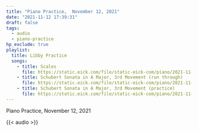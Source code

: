 ```yaml
---
title: "Piano Practice,  November 12, 2021"
date: "2021-11-12 17:39:31"
draft: false
tags:
  - audio
  - piano-practice
hp_exclude: true
playlist:
  title: Libby Practice
  songs:
    - title: Scales
      file: https://static.eick.com/file/static-eick-com/piano/2021-11-12-001.mp3
    - title: Schubert Sonata in A Major, 3rd Movement (run through)
      file: https://static.eick.com/file/static-eick-com/piano/2021-11-12-002.mp3
    - title: Schubert Sonata in A Major, 3rd Movement (practice)
      file: https://static.eick.com/file/static-eick-com/piano/2021-11-12-003.mp3
---
```


Piano Practice, November 12, 2021

<!--more-->

{{< audio >}}
